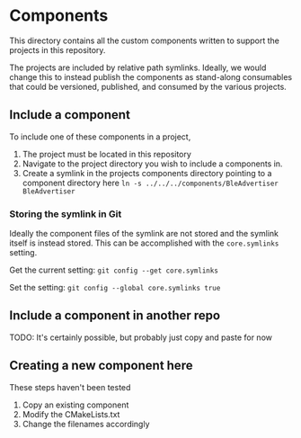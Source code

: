 # Components

This directory contains all the custom components written to support the projects in this repository.

The projects are included by relative path symlinks. Ideally, we would change this to instead publish the components as stand-along consumables that could be versioned, published, and consumed by the various projects.

## Include a component

To include one of these components in a project,

1. The project must be located in this repository
2. Navigate to the project directory you wish to include a components in.
3. Create a symlink in the projects components directory pointing to a component directory here
  `ln -s ../../../components/BleAdvertiser BleAdvertiser`

### Storing the symlink in Git

Ideally the component files of the symlink are not stored and the symlink itself is instead stored. This can be accomplished with the `core.symlinks` setting.

Get the current setting:
`git config --get core.symlinks`

Set the setting:
`git config --global core.symlinks true`

## Include a component in another repo

TODO: It's certainly possible, but probably just copy and paste for now

## Creating a new component here

These steps haven't been tested

1. Copy an existing component
2. Modify the CMakeLists.txt
3. Change the filenames accordingly